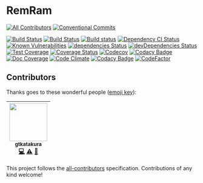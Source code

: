 # RemRam
[![All Contributors](https://img.shields.io/badge/all_contributors-1-orange.svg?style=flat-square)](#contributors)
[![Conventional Commits](https://img.shields.io/badge/Conventional%20Commits-1.0.0-yellow.svg)](https://conventionalcommits.org)

[![Build Status](https://img.shields.io/circleci/project/github/gtkatakura/remram/master.svg?label=Linux)](https://circleci.com/gh/gtkatakura/remram)
[![Build Status](https://img.shields.io/travis/gtkatakura/remram.svg?label=Mac%20OSX%20%26%20Linux)](https://travis-ci.org/gtkatakura/remram)
[![Build status](https://img.shields.io/appveyor/ci/gtkatakura/remram.svg?label=Windows)](https://ci.appveyor.com/project/gtkatakura/remram)
[![Dependency CI Status](https://dependencyci.com/github/gtkatakura/remram/badge)](https://dependencyci.com/github/gtkatakura/remram)
[![Known Vulnerabilities](https://snyk.io/test/github/gtkatakura/remram/badge.svg)](https://snyk.io/test/github/gtkatakura/remram)
[![dependencies Status](https://david-dm.org/gtkatakura/remram/status.svg)](https://david-dm.org/gtkatakura/remram)
[![devDependencies Status](https://david-dm.org/gtkatakura/remram/dev-status.svg)](https://david-dm.org/gtkatakura/remram?type=dev)
[![Test Coverage](https://codeclimate.com/github/gtkatakura/remram/badges/coverage.svg)](https://codeclimate.com/github/gtkatakura/remram/coverage)
[![Coverage Status](https://coveralls.io/repos/github/gtkatakura/remram/badge.svg?branch=master)](https://coveralls.io/github/gtkatakura/remram?branch=master)
[![Codecov](https://codecov.io/gh/gtkatakura/remram/branch/master/graph/badge.svg)](https://codecov.io/gh/gtkatakura/remram)
[![Codacy Badge](https://api.codacy.com/project/badge/Coverage/9c1cc8a9eeeb436993d546f910d8b4b5)](https://www.codacy.com/app/gtkatakura/remram?utm_source=github.com&utm_medium=referral&utm_content=gtkatakura/remram&utm_campaign=Badge_Coverage)
[![Doc Coverage](https://doc.esdoc.org/github.com/gtkatakura/remram/badge.svg)](https://doc.esdoc.org/github.com/gtkatakura/remram)
[![Code Climate](https://codeclimate.com/github/gtkatakura/remram/badges/gpa.svg)](https://codeclimate.com/github/gtkatakura/remram)
[![Codacy Badge](https://api.codacy.com/project/badge/Grade/9c1cc8a9eeeb436993d546f910d8b4b5)](https://www.codacy.com/app/gtkatakura/remram?utm_source=github.com&amp;utm_medium=referral&amp;utm_content=gtkatakura/remram&amp;utm_campaign=Badge_Grade)
[![CodeFactor](https://www.codefactor.io/repository/github/gtkatakura/remram/badge)](https://www.codefactor.io/repository/github/gtkatakura/remram)

## Contributors

Thanks goes to these wonderful people ([emoji key](https://github.com/kentcdodds/all-contributors#emoji-key)):

<!-- ALL-CONTRIBUTORS-LIST:START - Do not remove or modify this section -->
| [<img src="https://avatars0.githubusercontent.com/u/8618687?v=4" width="100px;"/><br /><sub>gtkatakura</sub>](https://github.com/gtkatakura)<br />[💻](https://github.com/gtkatakura/remram/commits?author=gtkatakura "Code") [⚠️](https://github.com/gtkatakura/remram/commits?author=gtkatakura "Tests") [📖](https://github.com/gtkatakura/remram/commits?author=gtkatakura "Documentation") |
| :---: |
<!-- ALL-CONTRIBUTORS-LIST:END -->

This project follows the [all-contributors](https://github.com/kentcdodds/all-contributors) specification. Contributions of any kind welcome!
